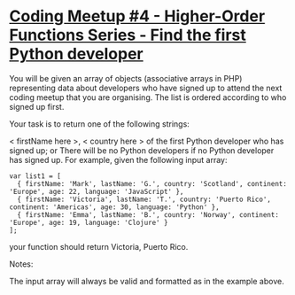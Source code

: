 # [Coding Meetup #4 - Higher-Order Functions Series - Find the first Python developer](https://www.codewars.com/kata/coding-meetup-number-4-higher-order-functions-series-find-the-first-python-developer) #

You will be given an array of objects (associative arrays in PHP) representing data about developers who have signed up to attend the next coding meetup that you are organising. The list is ordered according to who signed up first.

Your task is to return one of the following strings:

< firstName here >, < country here > of the first Python developer who has signed up; or
There will be no Python developers if no Python developer has signed up.
For example, given the following input array:

    var list1 = [
      { firstName: 'Mark', lastName: 'G.', country: 'Scotland', continent: 'Europe', age: 22, language: 'JavaScript' },
      { firstName: 'Victoria', lastName: 'T.', country: 'Puerto Rico', continent: 'Americas', age: 30, language: 'Python' },
      { firstName: 'Emma', lastName: 'B.', country: 'Norway', continent: 'Europe', age: 19, language: 'Clojure' }
    ];

your function should return Victoria, Puerto Rico.

Notes:

The input array will always be valid and formatted as in the example above.
